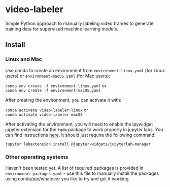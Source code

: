 # video-labeler
Simple Python approach to manually labeling video frames to generate training data for supervised machine learning models. 


## Install

### Linux and Mac
Use conda to create an environment from `environment-linux.yaml` (for Linux users) or `environment-macOS.yaml` (for Mac users):

`conda env create -f environment-linux.yaml` or  
`conda env create -f environment-macOS.yaml`

After creating the environment, you can activate it with:

`conda activate video-labeler-linux` or   
`conda activate video-labeler-macOS`

After activating the environment, you will need to enable the ipywidget jupyter extension for the `tqdm` package to work properly in jupyter labs. You can find instructions [here](https://ipywidgets.readthedocs.io/en/stable/user_install.html#installing-the-jupyterlab-extension). It should just require the following command: 

`jupyter labextension install @jupyter-widgets/jupyterlab-manager`


### Other operating systems
Haven't been tested yet. A list of required packages is provided in `environment-packages.yaml` - use this file to manually install the packages using conda/pip/whatever you like to try and get it working. 

